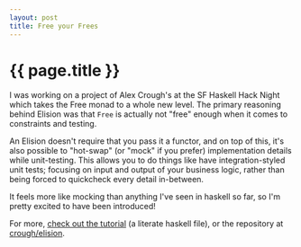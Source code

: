 ```yaml
---
layout: post
title: Free your Frees
---
```


{{ page.title }}
================

I was working on a project of Alex Crough's at the SF Haskell Hack Night which takes the
Free monad to a whole new level. The primary reasoning behind Elision was that
`Free` is actually not "free" enough when it comes to constraints and testing.

An Elision doesn't require that you pass it a functor, and on top of this, it's also
possible to "hot-swap" (or "mock" if you prefer) implementation details while
unit-testing. This allows you to do things like have integration-styled unit tests;
focusing on input and output of your business logic, rather than being forced to
quickcheck every detail in-between.

It feels more like mocking than anything I've seen in haskell so far, so I'm pretty
excited to have been introduced!

For more, [check out the tutorial][0] (a literate haskell file), or the repository
at [crough/elision](https://github.com/crough/elision).

[0]: https://github.com/crough/elision/blob/gh-pages/SansFree.lhs

